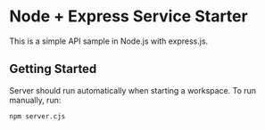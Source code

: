 # Node + Express Service Starter

This is a simple API sample in Node.js with express.js.

## Getting Started

Server should run automatically when starting a workspace. To run manually, run:
```sh
npm server.cjs
```
